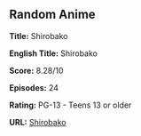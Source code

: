 ## Random Anime

**Title:** Shirobako

**English Title:** Shirobako

**Score:** 8.28/10

**Episodes:** 24

**Rating:** PG-13 - Teens 13 or older

**URL:** [Shirobako](https://myanimelist.net/anime/25835/Shirobako)